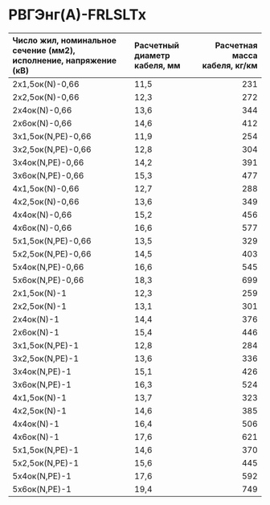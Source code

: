 # РВГЭнг(А)-FRLSLTx

| Число жил, номинальное сечение (мм2), исполнение, напряжение (кВ)   | Расчетный диаметр кабеля, мм   |   Расчетная масса кабеля, кг/км |
|:--------------------------------------------------------------------|:-------------------------------|--------------------------------:|
| 2х1,5ок(N)-0,66                                                     | 11,5                           |                             231 |
| 2х2,5ок(N)-0,66                                                     | 12,3                           |                             272 |
| 2х4ок(N)-0,66                                                       | 13,6                           |                             344 |
| 2х6ок(N)-0,66                                                       | 14,6                           |                             412 |
| 3х1,5ок(N,PE)-0,66                                                  | 11,9                           |                             254 |
| 3х2,5ок(N,PE)-0,66                                                  | 12,8                           |                             304 |
| 3х4ок(N,PE)-0,66                                                    | 14,2                           |                             391 |
| 3х6ок(N,PE)-0,66                                                    | 15,3                           |                             477 |
| 4х1,5ок(N)-0,66                                                     | 12,7                           |                             288 |
| 4х2,5ок(N)-0,66                                                     | 13,6                           |                             349 |
| 4х4ок(N)-0,66                                                       | 15,2                           |                             456 |
| 4х6ок(N)-0,66                                                       | 16,6                           |                             577 |
| 5х1,5ок(N,PE)-0,66                                                  | 13,5                           |                             329 |
| 5х2,5ок(N,PE)-0,66                                                  | 14,5                           |                             403 |
| 5х4ок(N,PE)-0,66                                                    | 16,6                           |                             545 |
| 5х6ок(N,PE)-0,66                                                    | 18,3                           |                             699 |
| 2х1,5ок(N)-1                                                        | 12,3                           |                             259 |
| 2х2,5ок(N)-1                                                        | 13,1                           |                             301 |
| 2х4ок(N)-1                                                          | 14,4                           |                             376 |
| 2х6ок(N)-1                                                          | 15,4                           |                             446 |
| 3х1,5ок(N,PE)-1                                                     | 12,8                           |                             284 |
| 3х2,5ок(N,PE)-1                                                     | 13,6                           |                             336 |
| 3х4ок(N,PE)-1                                                       | 15,1                           |                             426 |
| 3х6ок(N,PE)-1                                                       | 16,3                           |                             524 |
| 4х1,5ок(N)-1                                                        | 13,7                           |                             323 |
| 4х2,5ок(N)-1                                                        | 14,6                           |                             385 |
| 4х4ок(N)-1                                                          | 16,4                           |                             506 |
| 4х6ок(N)-1                                                          | 17,6                           |                             621 |
| 5х1,5ок(N,PE)-1                                                     | 14,6                           |                             370 |
| 5х2,5ок(N,PE)-1                                                     | 15,6                           |                             445 |
| 5х4ок(N,PE)-1                                                       | 17,6                           |                             592 |
| 5х6ок(N,PE)-1                                                       | 19,4                           |                             749 |